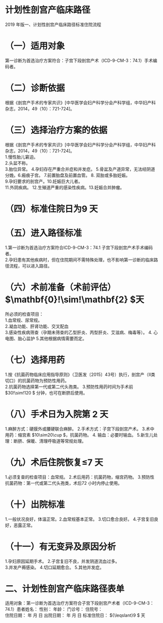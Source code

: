 # 计划性剖宫产临床路径  
2019 年版一、计划性剖宫产临床路径标准住院流程  
# （一）适用对象  
第一诊断为首选治疗方案符合：子宫下段剖宫产术（ICD-9-CM-3：74.1）手术编码者。  
# （二）诊断依据  
根据《剖宫产手术的专家共识》[中华医学会妇产科学分会产科学组，中华妇产科杂志，2014，49（10）：721-724]。  
# （三）选择治疗方案的依据  
根据《剖宫产手术的专家共识》[中华医学会妇产科学分会产科学组，中华妇产科杂志，2014，49（10）：721-724]。  
1.慢性胎儿窘迫。  
2.头盆不称。  
3.胎位异常。 4.孕妇存在严重合并症和并发症。 5.骨盆及产道异常，无法经阴道分娩。6.瘢痕子宫。 7.前置胎盘及前置血管。 8. 双胎或多胎妊娠。  
9.孕妇要求的剖宫产。10.妊娠巨大儿者。  
11.外阴疾病。 12.生殖道严重的感染性疾病。13.妊娠合并肿瘤。  
# （四）标准住院日为9 天  
# （五）进入路径标准  
1.第一诊断为首选治疗方案符合ICD-9-CM-3：74.1 子宫下段剖宫产术手术编码者。  
2.孕妇患有其他疾病时，但在住院期间不需特殊处理，也不影响第一诊断的临床路径流程，可以进入路径。  
# （六）术前准备（术前评估） $\mathbf{0}\!\sim\!\mathbf{2} $天  
所必须的检查项目：  
1.血常规、尿常规。  
2.凝血功能、肝肾功能、交叉配血  
3.感染性疾病筛查（孕期未筛查的乙型肝炎、丙型肝炎、艾滋病、梅毒等）。 4. 心电图、胎心监护   5.其他根据病情需要而定。  
# （七）选择用药  
1.按《抗菌药物临床应用指导原则》（卫医发〔2015〕43号）执行，剖宫产（Ⅱ类切口）的抗菌药物为预防性用药。  
2.抗菌药物选择第一代或第二代头孢类。 3.预防性用药时间为手术前 $30\!\sim\!120 $ 分钟，也可在断脐后使用。  
# （八）手术日为入院第 2 天  
1.麻醉方式：硬膜外或腰硬联合麻醉。 2.手术方式：子宫下段剖宫产术。 3.术中用药：缩宫素 $10\sim20\cup $，抗菌药物。 4. 输血：必要时输血。   5.新生儿处理：断脐、保暖、清理呼吸道等常规处理。  
# （九）术后住院恢复≤7 天  
1.必须复查的检查项目：血常规。 2.术后用药：抗菌药物，缩宫药物。 3.预防性抗菌药物：第一代或第二代头孢类，术后72 小时内停止使用。  
# （十）出院标准  
1.一般状况良好，体温正常。2.血常规基本正常。 3.切口愈合良好。 4.子宫复旧良好，恶露正常。  
# （十一）有无变异及原因分析  
1.孕妇原因延期手术。 2.子宫复旧不良，并发阴道流血过多。  
3.并发产褥感染。
4.切口延期愈合。
5.其他并发症。  
# 二、计划性剖宫产临床路径表单  
适用对象：第一诊断为首选治疗方案符合子宫下段剖宫产术者（ICD-9-CM-3：74.1）患者姓名：           性别：    年龄：    门诊号：       住院号：  
住院日期：    年   月   日   出院日期：    年   月   日  标准住院日： ${\leqslant}9 $ 天  

